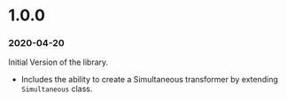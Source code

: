 # 1.0.0
### 2020-04-20  
  
Initial Version of the library.  
  
- Includes the ability to create a Simultaneous transformer by extending `Simultaneous` class.  
  
